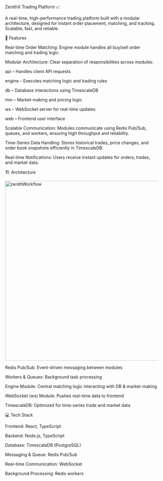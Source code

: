 ZenithX Trading Platform 📈

A real-time, high-performance trading platform built with a modular architecture, designed for instant order placement, matching, and tracking. Scalable, fast, and reliable.

🌟 Features

Real-time Order Matching:
Engine module handles all buy/sell order matching and trading logic.

Modular Architecture:
Clear separation of responsibilities across modules:

api – Handles client API requests

engine – Executes matching logic and trading rules

db – Database interactions using TimescaleDB

mm – Market-making and pricing logic

ws – WebSocket server for real-time updates

web – Frontend user interface

Scalable Communication:
Modules communicate using Redis Pub/Sub, queues, and workers, ensuring high throughput and reliability.

Time-Series Data Handling:
Stores historical trades, price changes, and order book snapshots efficiently in TimescaleDB.

Real-time Notifications:
Users receive instant updates for orders, trades, and market data.

🏗 Architecture

<img width="658" height="590" alt="zenithWorkflow" src="https://github.com/user-attachments/assets/20610098-2573-44eb-bc90-b7eab488dc12" />

Redis Pub/Sub: Event-driven messaging between modules

Workers & Queues: Background task processing

Engine Module: Central matching logic interacting with DB & market-making

WebSocket (ws) Module: Pushes real-time data to frontend

TimescaleDB: Optimized for time-series trade and market data

💻 Tech Stack

Frontend: React, TypeScript

Backend: Node.js, TypeScript

Database: TimescaleDB (PostgreSQL)

Messaging & Queue: Redis Pub/Sub

Real-time Communication: WebSocket

Background Processing: Redis workers
